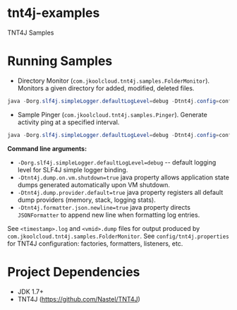# tnt4j-examples
TNT4J Samples

Running Samples
===============================================
* Directory Monitor (`com.jkoolcloud.tnt4j.samples.FolderMonitor`). Monitors a given directory for added, modified, deleted files.
```java	
java -Dorg.slf4j.simpleLogger.defaultLogLevel=debug -Dtnt4j.config=config/tnt4j.properties -Dtnt4j.dump.on.vm.shutdown=true -Dtnt4j.dump.provider.default=true -classpath tnt4j-samples.jar;lib/tnt4j-api-final-all.jar com.jkoolcloud.tnt4j.samples.FolderMonitor /temp
```
* Sample Pinger (`com.jkoolcloud.tnt4j.samples.Pinger`). Generate activity ping at a specified interval.
```java	
java -Dorg.slf4j.simpleLogger.defaultLogLevel=debug -Dtnt4j.config=config/tnt4j.properties -Dtnt4j.dump.on.vm.shutdown=true -Dtnt4j.dump.provider.default=true -classpath tnt4j-samples.jar;lib/tnt4j-api-final-all.jar com.jkoolcloud.tnt4j.samples.Pinger com.nastel.pinger pingActivity 1000
```

<b>Command line arguments:</b>
* `-Dorg.slf4j.simpleLogger.defaultLogLevel=debug` -- default logging level for SLF4J simple logger binding.
* `-Dtnt4j.dump.on.vm.shutdown=true` java property allows application state dumps generated automatically upon VM shutdown.
* `-Dtnt4j.dump.provider.default=true` java property registers all default dump providers (memory, stack, logging stats).
* `-Dtnt4j.formatter.json.newline=true` java property directs `JSONFormatter` to append new line when formatting log entries.

See `<timestamp>.log` and `<vmid>.dump` files for output produced by `com.jkoolcloud.tnt4j.samples.FolderMonitor`.
See `config/tnt4j.properties` for TNT4J configuration: factories, formatters, listeners, etc.

# Project Dependencies
* JDK 1.7+
* TNT4J (https://github.com/Nastel/TNT4J)
